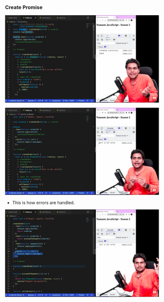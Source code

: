 ### Create Promise

![alt text](image-1.png)

![alt text](image-2.png)

- This is how errors are handled.

![alt text](image-3.png)

